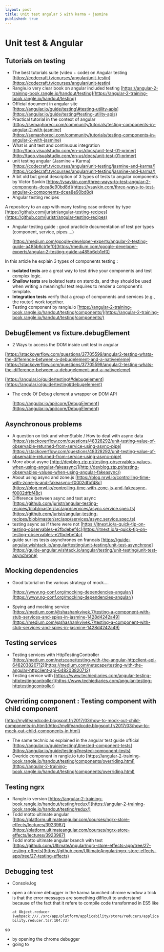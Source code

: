 ```yaml
---
layout: post
title: Unit test angular 5 with karma + jasmine
published: true
---
```


# Unit test & Angular

## Tutorials on testing

* The best tutorials suite \(video + code\) on Angular testing [https://codecraft.tv/courses/angular/unit-testin](https://codecraft.tv/courses/angular/unit-testin)
* Rangle.io very clear book on angular included testing [https://angular-2-training-book.rangle.io/handout/testing](https://angular-2-training-book.rangle.io/handout/testing)
* Official document in angular site [https://angular.io/guide/testing\#testing-utility-apis](https://angular.io/guide/testing#testing-utility-apis)
* Practical tutorial in the context of angular [https://semaphoreci.com/community/tutorials/testing-components-in-angular-2-with-jasmine](https://semaphoreci.com/community/tutorials/testing-components-in-angular-2-with-jasmine)
* What is unit test and continuous integration [http://taco.visualstudio.com/en-us/docs/unit-test-01-primer](http://taco.visualstudio.com/en-us/docs/unit-test-01-primer)
* unit testing angular \(Jasmine + Karma\) [https://codecraft.tv/courses/angular/unit-testing/jasmine-and-karma/](https://codecraft.tv/courses/angular/unit-testing/jasmine-and-karma/)
* A bit old but great description of 3 types of tests to angular components by Victor Savkin [https://vsavkin.com/three-ways-to-test-angular-2-components-dcea8e90bd8d](https://vsavkin.com/three-ways-to-test-angular-2-components-dcea8e90bd8d)
* Angular testing recipes

A repository to an app with many testing case ordered by type [https://github.com/juristr/angular-testing-recipes](https://github.com/juristr/angular-testing-recipes)

* Angular testing guide : good practicle documentation of test per types \(component, service, pipes....\)

  [https://medium.com/google-developer-experts/angular-2-testing-guide-a485b6cb1ef0](https://medium.com/google-developer-experts/angular-2-testing-guide-a485b6cb1ef0)

In this article he explain 3 types of components testing :

* **isolated tests** are a great way to test drive your components and test complex logic.
* **Shallow tests** are isolated tests on steroids, and they should be used when writing a meaningful test requires to render a component’s template.
* **Integration tests** verify that a group of components and services \(e.g., the router\) work together.
* Testing component by rangle.io [https://angular-2-training-book.rangle.io/handout/testing/components/](https://angular-2-training-book.rangle.io/handout/testing/components/)

## DebugElement vs fixture.debugElement

* 2 Ways to access the DOM inside unit test in angular

[https://stackoverflow.com/questions/37705599/angular2-testing-whats-the-difference-between-a-debugelement-and-a-nativeeleme](https://stackoverflow.com/questions/37705599/angular2-testing-whats-the-difference-between-a-debugelement-and-a-nativeeleme)

[https://angular.io/guide/testing\#debugelement](https://angular.io/guide/testing#debugelement)

* The code Of Debug element a wrapper on DOM API

  [https://angular.io/api/core/DebugElement](https://angular.io/api/core/DebugElement)

## Asynchronous problems

* A question on tick and whenStable / How to deal with async data [https://stackoverflow.com/questions/48328292/unit-testing-value-of-observable-returned-from-service-using-async-pipe](https://stackoverflow.com/questions/48328292/unit-testing-value-of-observable-returned-from-service-using-async-pipe)
* More about async [http://devblog.ztp.pt/testing-observables-values-when-using-angular-fakeasync/](http://devblog.ztp.pt/testing-observables-values-when-using-angular-fakeasync/)
* About using async and zone.js [https://blog.nrwl.io/controlling-time-with-zone-js-and-fakeasync-f0002dfbf48c](https://blog.nrwl.io/controlling-time-with-zone-js-and-fakeasync-f0002dfbf48c)
* Difference between async and test async [https://github.com/juristr/angular-testing-recipes/blob/master/src/app/services/async.service.spec.ts](https://github.com/juristr/angular-testing-recipes/blob/master/src/app/services/async.service.spec.ts)
* testing async as if there were not [https://itnext.io/a-quick-tip-on-testing-observables-e2fbdebef4c](https://itnext.io/a-quick-tip-on-testing-observables-e2fbdebef4c)
* guide sur les tests asynchrones en francais [https://guide-angular.wishtack.io/angular/testing/unit-testing/unit-test-asynchrone](https://guide-angular.wishtack.io/angular/testing/unit-testing/unit-test-asynchrone)

## Mocking dependencies

* Good tutorial on the various strategy of mock....

  [https://www.ng-conf.org/mocking-dependencies-angular/](https://www.ng-conf.org/mocking-dependencies-angular/)

* Spying and mocking service [https://medium.com/@shashankvivek.7/testing-a-component-with-stub-services-and-spies-in-jasmine-1428d4242a49](https://medium.com/@shashankvivek.7/testing-a-component-with-stub-services-and-spies-in-jasmine-1428d4242a49)

## Testing services

* Testing services with HttpTestingController [https://medium.com/netscape/testing-with-the-angular-httpclient-api-648203820712](https://medium.com/netscape/testing-with-the-angular-httpclient-api-648203820712)
* Testing service with [https://www.techiediaries.com/angular-testing-httptestingcontroller](https://www.techiediaries.com/angular-testing-httptestingcontroller)

## Overriding component : Testing component with child component

[http://mylifeandcode.blogspot.fr/2017/03/how-to-mock-out-child-components-in.html](http://mylifeandcode.blogspot.fr/2017/03/how-to-mock-out-child-components-in.html)

* The same technic as explained in the angular test guide official [https://angular.io/guide/testing\#nested-component-tests](https://angular.io/guide/testing#nested-component-tests)
* Overide component in rangle.io tuto [https://angular-2-training-book.rangle.io/handout/testing/components/overriding.html](https://angular-2-training-book.rangle.io/handout/testing/components/overriding.html)

## Testing ngrx

* Rangle.io version [https://angular-2-training-book.rangle.io/handout/testing/redux/](https://angular-2-training-book.rangle.io/handout/testing/redux/)
* Todd motto ultimate angular [https://platform.ultimateangular.com/courses/ngrx-store-effects/lectures/3923987](https://platform.ultimateangular.com/courses/ngrx-store-effects/lectures/3923987)
* Todd motto ultimate angular branch with test [https://github.com/UltimateAngular/ngrx-store-effects-app/tree/27-testing-effects](https://github.com/UltimateAngular/ngrx-store-effects-app/tree/27-testing-effects)

## Debugging test

* Console.log
* open a chrome debugger in the karma launched chrome window a trick is that the error messages are something difficult to understand because of the fact that it refere to compile code transformed in ES5 like

  `at Object.reducer (webpack:///./src/app/platform/applicability/store/reducers/applicability.reducer.ts?:104:73)`

so

* by opening the chrome debugger
* going to

